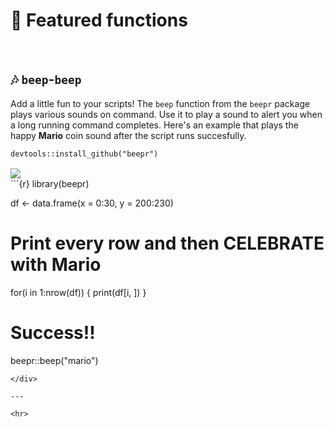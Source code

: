 # :hatching_chick: Featured functions


<br>

## :notes: `beep`-`beep`

Add a little fun to your scripts! The `beep` function from the `beepr` package plays various sounds on command. 
Use it to play a sound to alert you when a long running command completes. 
Here's an example that plays the happy __Mario__ coin sound after the script runs succesfully. 

```{r}
devtools::install_github("beepr")
```

<img src="images/mario.ico" style="float: left; margin-top: 2px; margin-right: 18px;" />

<div style="float: left;">
```{r}
library(beepr)

df <- data.frame(x = 0:30, y = 200:230)

# Print every row and then CELEBRATE with Mario
for(i in 1:nrow(df)) {
  print(df[i, ])
}

# Success!!
beepr::beep("mario")

```
</div>

---

<hr>
